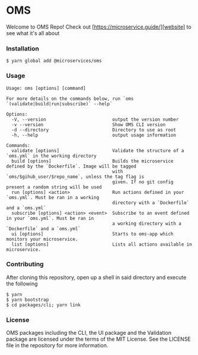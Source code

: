 # OMS

Welcome to OMS Repo! Check out [https://microservice.guide/][website] to see what it's all about

### Installation

```
$ yarn global add @microservices/oms
```

### Usage

```
Usage: oms [options] [command]

For more details on the commands below, run `oms `(validate|build|run|subscribe)` --help`

Options:
  -V, --version                         output the version number
  -v --version                          Show OMS CLI version
  -d --directory                        Directory to use as root
  -h, --help                            output usage information

Commands:
  validate [options]                    Validate the structure of a `oms.yml` in the working directory
  build [options]                       Builds the microservice defined by the `Dockerfile`. Image will be tagged
                                        with `oms/$gihub_user/$repo_name`, unless the tag flag is
                                        given. If no git config present a random string will be used
  run [options] <action>                Run actions defined in your `oms.yml`. Must be ran in a working
                                        directory with a `Dockerfile` and a `oms.yml`
  subscribe [options] <action> <event>  Subscribe to an event defined in your `oms.yml`. Must be ran in
                                        a working directory with a `Dockerfile` and a `oms.yml`
  ui [options]                          Starts to oms-app which monitors your microservice.
  list [options]                        Lists all actions available in microservice.
```

### Contributing

After cloning this repository, open up a shell in said directory and execute the following

```
$ yarn
$ yarn bootstrap
$ cd packages/cli; yarn link
```

### License

OMS packages including the CLI, the UI package and the Validation package are licensed under the terms of the MIT License.
See the LICENSE file in the repository for more information.

[website]:https://microservice.guide/
